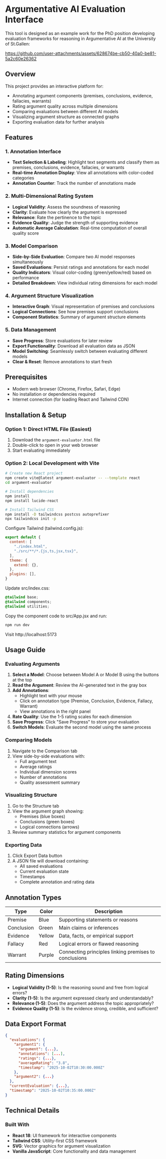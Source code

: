 # Argumentative AI Evaluation Interface

This tool is designed as an example work for the PhD position developing evaluation frameworks for reasoning in Argumentative AI at the University of St.Gallen:

https://github.com/user-attachments/assets/628674be-cb50-40a0-be81-5a2c60e26362

## Overview

This project provides an interactive platform for:
- Annotating argument components (premises, conclusions, evidence, fallacies, warrants)
- Rating argument quality across multiple dimensions
- Comparing evaluations between different AI models
- Visualizing argument structure as connected graphs
- Exporting evaluation data for further analysis

## Features

### 1. Annotation Interface
- **Text Selection & Labeling**: Highlight text segments and classify them as premises, conclusions, evidence, fallacies, or warrants
- **Real-time Annotation Display**: View all annotations with color-coded categories
- **Annotation Counter**: Track the number of annotations made

### 2. Multi-Dimensional Rating System
- **Logical Validity**: Assess the soundness of reasoning
- **Clarity**: Evaluate how clearly the argument is expressed
- **Relevance**: Rate the pertinence to the topic
- **Evidence Quality**: Judge the strength of supporting evidence
- **Automatic Average Calculation**: Real-time computation of overall quality score

### 3. Model Comparison
- **Side-by-Side Evaluation**: Compare two AI model responses simultaneously
- **Saved Evaluations**: Persist ratings and annotations for each model
- **Quality Indicators**: Visual color-coding (green/yellow/red) based on performance
- **Detailed Breakdown**: View individual rating dimensions for each model

### 4. Argument Structure Visualization
- **Interactive Graph**: Visual representation of premises and conclusions
- **Logical Connections**: See how premises support conclusions
- **Component Statistics**: Summary of argument structure elements

### 5. Data Management
- **Save Progress**: Store evaluations for later review
- **Export Functionality**: Download all evaluation data as JSON
- **Model Switching**: Seamlessly switch between evaluating different models
- **Clear & Reset**: Remove annotations to start fresh

## Prerequisites

- Modern web browser (Chrome, Firefox, Safari, Edge)
- No installation or dependencies required
- Internet connection (for loading React and Tailwind CDN)

## Installation & Setup

### Option 1: Direct HTML File (Easiest)

1. Download the `argument-evaluator.html` file
2. Double-click to open in your web browser
3. Start evaluating immediately

### Option 2: Local Development with Vite

```bash
# Create new React project
npm create vite@latest argument-evaluator -- --template react
cd argument-evaluator

# Install dependencies
npm install
npm install lucide-react

# Install Tailwind CSS
npm install -D tailwindcss postcss autoprefixer
npx tailwindcss init -p
```

Configure Tailwind (tailwind.config.js):
```javascript
export default {
  content: [
    "./index.html",
    "./src/**/*.{js,ts,jsx,tsx}",
  ],
  theme: {
    extend: {},
  },
  plugins: [],
}
```

Update src/index.css:
```css
@tailwind base;
@tailwind components;
@tailwind utilities;
```

Copy the component code to src/App.jsx and run:
```bash
npm run dev
```

Visit http://localhost:5173

## Usage Guide

### Evaluating Arguments

1. **Select a Model**: Choose between Model A or Model B using the buttons at the top
2. **Read the Argument**: Review the AI-generated text in the gray box
3. **Add Annotations**:
   - Highlight text with your mouse
   - Click on annotation type (Premise, Conclusion, Evidence, Fallacy, Warrant)
   - View annotations in the right panel
4. **Rate Quality**: Use the 1-5 rating scales for each dimension
5. **Save Progress**: Click "Save Progress" to store your evaluation
6. **Switch Models**: Evaluate the second model using the same process

### Comparing Models

1. Navigate to the Comparison tab
2. View side-by-side evaluations with:
   - Full argument text
   - Average ratings
   - Individual dimension scores
   - Number of annotations
   - Quality assessment summary

### Visualizing Structure

1. Go to the Structure tab
2. View the argument graph showing:
   - Premises (blue boxes)
   - Conclusions (green boxes)
   - Logical connections (arrows)
3. Review summary statistics for argument components

### Exporting Data

1. Click Export Data button
2. A JSON file will download containing:
   - All saved evaluations
   - Current evaluation state
   - Timestamps
   - Complete annotation and rating data

## Annotation Types

| Type | Color | Description |
|------|-------|-------------|
| Premise | Blue | Supporting statements or reasons |
| Conclusion | Green | Main claims or inferences |
| Evidence | Yellow | Data, facts, or empirical support |
| Fallacy | Red | Logical errors or flawed reasoning |
| Warrant | Purple | Connecting principles linking premises to conclusions |

## Rating Dimensions

- **Logical Validity (1-5)**: Is the reasoning sound and free from logical errors?
- **Clarity (1-5)**: Is the argument expressed clearly and understandably?
- **Relevance (1-5)**: Does the argument address the topic appropriately?
- **Evidence Quality (1-5)**: Is the evidence strong, credible, and sufficient?

## Data Export Format

```json
{
  "evaluations": {
    "argument1": {
      "argument": {...},
      "annotations": [...],
      "ratings": {...},
      "averageRating": "3.8",
      "timestamp": "2025-10-02T10:30:00.000Z"
    },
    "argument2": {...}
  },
  "currentEvaluation": {...},
  "timestamp": "2025-10-02T10:35:00.000Z"
}
```

## Technical Details

### Built With

- **React 18**: UI framework for interactive components
- **Tailwind CSS**: Utility-first CSS framework
- **SVG**: Vector graphics for argument visualization
- **Vanilla JavaScript**: Core functionality and data management
